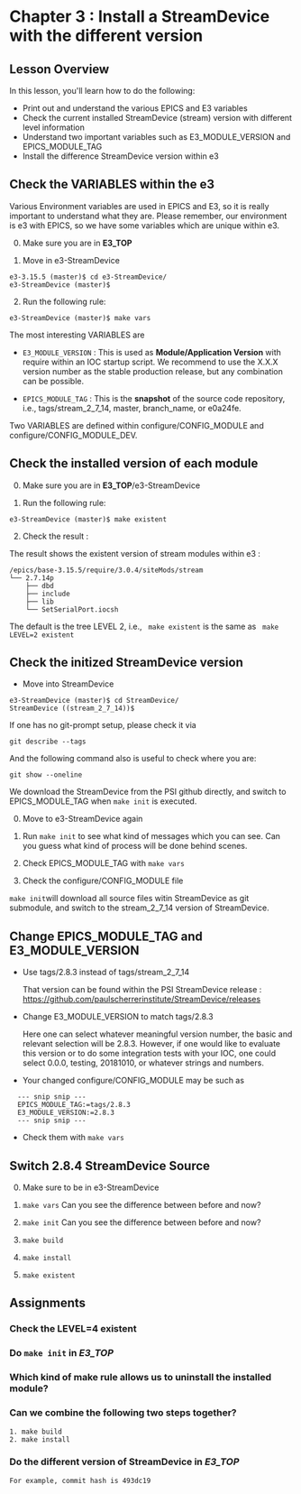 # Chapter 3 : Install a StreamDevice with the different version

## Lesson Overview

In this lesson, you'll learn how to do the following:
* Print out and understand the various EPICS and E3 variables
* Check the current installed StreamDevice (stream) version with different level information
* Understand two important variables such as E3_MODULE_VERSION and EPICS_MODULE_TAG
* Install the difference StreamDevice version within e3


## Check the VARIABLES within the e3

Various Environment variables are used in EPICS and E3, so it is really important to understand what they are. Please remember, our environment is e3 with EPICS, so we have some variables which are unique within e3.


0. Make sure you are in **E3_TOP**

1. Move in e3-StreamDevice

```
e3-3.15.5 (master)$ cd e3-StreamDevice/
e3-StreamDevice (master)$ 
```

2. Run the following rule:

```
e3-StreamDevice (master)$ make vars
```

The most interesting VARIABLES are

* ```E3_MODULE_VERSION``` : This is used as **Module/Application Version** with require within an IOC startup script. We recommend to use the X.X.X version number as the stable production release, but any combination can be possible. 

* ```EPICS_MODULE_TAG``` : This is the **snapshot** of the source code repository, i.e., tags/stream_2_7_14, master, branch_name, or e0a24fe.

Two VARIABLES are defined within configure/CONFIG_MODULE and configure/CONFIG_MODULE_DEV.


## Check the installed version of each module

0. Make sure you are in **E3_TOP**/e3-StreamDevice

1. Run the following rule:

```
e3-StreamDevice (master)$ make existent
```

2. Check the result :

The result shows the existent version of stream modules within e3 :
   
```
/epics/base-3.15.5/require/3.0.4/siteMods/stream
└── 2.7.14p
    ├── dbd
    ├── include
    ├── lib
    └── SetSerialPort.iocsh
```

The default is the tree LEVEL 2, i.e., ``` make existent``` is the same as
``` make LEVEL=2 existent```


## Check the initized StreamDevice version

* Move into StreamDevice

```
e3-StreamDevice (master)$ cd StreamDevice/
StreamDevice ((stream_2_7_14))$ 
```
If one has no git-prompt setup, please check it via

```
git describe --tags
```

And the following command also is useful to check where you are:

```
git show --oneline 
```

We download the StreamDevice from the PSI github directly, and switch to EPICS_MODULE_TAG when ```make init``` is executed.

0. Move to e3-StreamDevice again

1. Run ```make init``` to see what kind of messages which you can see. Can you guess what kind of process will be done behind scenes. 

2. Check  EPICS_MODULE_TAG with ```make vars```

3. Check the configure/CONFIG_MODULE file

```make init```will download all source files witin StreamDevice as git submodule, and switch to the stream_2_7_14 version of StreamDevice.



## Change EPICS_MODULE_TAG and E3_MODULE_VERSION

* Use tags/2.8.3 instead of tags/stream_2_7_14

  That version can be found within the PSI StreamDevice release :
  https://github.com/paulscherrerinstitute/StreamDevice/releases

* Change E3_MODULE_VERSION to match tags/2.8.3

  Here one can select whatever meaningful version number, the basic and
  relevant selection will be 2.8.3. However, if one would like to evaluate
  this version or to do some integration tests with your IOC, one could select
  0.0.0, testing, 20181010, or whatever strings and numbers.
  
* Your changed configure/CONFIG_MODULE may be such as
```
  --- snip snip ---
  EPICS_MODULE_TAG:=tags/2.8.3 
  E3_MODULE_VERSION:=2.8.3
  --- snip snip ---
```

* Check them with ```make vars```


## Switch 2.8.4 StreamDevice Source

0. Make sure to be in e3-StreamDevice
1. ```make vars```
   Can you see the difference between before and now?
   
2. ```make init```
   Can you see the difference between before and now?
   
3. ```make build```

4. ```make install```

5. ```make existent```



## Assignments

### Check the LEVEL=4 existent

### Do ```make init``` in ***E3_TOP***

### Which kind of make rule allows us to uninstall the installed module?

### Can we combine the following two steps together? 
    1. make build
    2. make install
	
### Do the different version of StreamDevice in ***E3_TOP***
    For example, commit hash is 493dc19
	
	
